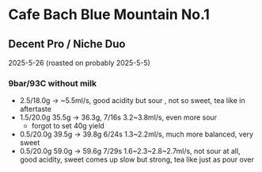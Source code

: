 # Cafe Bach Blue Mountain No.1

## Decent Pro / Niche Duo

2025-5-26 (roasted on probably 2025-5-5)

### 9bar/93C without milk

- 2.5/18.0g -> \~5.5ml/s, good acidity but sour , not so sweet, tea like in aftertaste
- 1.5/20.0g 35.5g -> 36.3g, 7/16s 3.2\~3.8ml/s, even more sour
  - forgot to set 40g yield
- 0.5/20.0g 39.5g -> 39.8g 6/24s 1.3\~2.2ml/s, much more balanced, very sweet
- 0.5/20.0g 59.0g -> 59.6g 7/29s 1.6\~2.3\~2.8\~2.7ml/s, not sour at all, good acidity, sweet comes up slow but strong, tea like just as pour over
